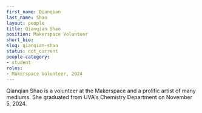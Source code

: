 ```yaml
---
first_name: Qianqian 
last_name: Shao
layout: people
title: Qianqian Shao 
position: Makerspace Volunteer
short_bio:
slug: qianqian-shao
status: not_current
people-category:
- student
roles:
- Makerspace Volunteer, 2024
---
```


Qianqian Shao is a volunteer at the Makerspace and a prolific artist of many mediums. She graduated from UVA's Chemistry Department on November 5, 2024.
